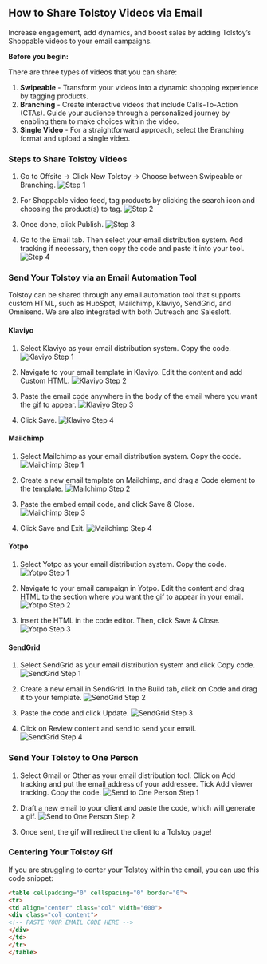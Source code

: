 ## How to Share Tolstoy Videos via Email

Increase engagement, add dynamics, and boost sales by adding Tolstoy’s Shoppable videos to your email campaigns.

**Before you begin:**

There are three types of videos that you can share:

1. **Swipeable** - Transform your videos into a dynamic shopping experience by tagging products.
2. **Branching** - Create interactive videos that include Calls-To-Action (CTAs). Guide your audience through a personalized journey by enabling them to make choices within the video.
3. **Single Video** - For a straightforward approach, select the Branching format and upload a single video.

### Steps to Share Tolstoy Videos

1. Go to Offsite -> Click New Tolstoy -> Choose between Swipeable or Branching.
   ![Step 1](https://downloads.intercomcdn.com/i/o/979221906/8bab7ac578036bf6c22ff97d/image.png)

2. For Shoppable video feed, tag products by clicking the search icon and choosing the product(s) to tag.
   ![Step 2](https://downloads.intercomcdn.com/i/o/979329414/8986c0f7593c41df2134aafe/image.png)

3. Once done, click Publish.
   ![Step 3](https://downloads.intercomcdn.com/i/o/979333315/3196d349f2e9703f15219dab/image.png)

4. Go to the Email tab. Then select your email distribution system. Add tracking if necessary, then copy the code and paste it into your tool.
   ![Step 4](https://downloads.intercomcdn.com/i/o/745209101/bcceb78877048f30e7b4be4d/image.png)

### Send Your Tolstoy via an Email Automation Tool

Tolstoy can be shared through any email automation tool that supports custom HTML, such as HubSpot, Mailchimp, Klaviyo, SendGrid, and Omnisend. We are also integrated with both Outreach and Salesloft.

#### Klaviyo

1. Select Klaviyo as your email distribution system. Copy the code.
   ![Klaviyo Step 1](https://downloads.intercomcdn.com/i/o/745216392/b5d0d3227a02eb5204eb7ae1/image.png)

2. Navigate to your email template in Klaviyo. Edit the content and add Custom HTML.
   ![Klaviyo Step 2](https://downloads.intercomcdn.com/i/o/415143541/1edb7da662f070c0acca0da4/image.png)

3. Paste the email code anywhere in the body of the email where you want the gif to appear.
   ![Klaviyo Step 3](https://downloads.intercomcdn.com/i/o/415144754/f3f1df071610f39dfcf7c3b3/klaviyo+gif.gif)

4. Click Save.
   ![Klaviyo Step 4](https://downloads.intercomcdn.com/i/o/415145272/e2b9025b1d6503d8d9881d44/image.png)

#### Mailchimp

1. Select Mailchimp as your email distribution system. Copy the code.
   ![Mailchimp Step 1](https://downloads.intercomcdn.com/i/o/745219453/089e5487881a409da1b67813/image.png)

2. Create a new email template on Mailchimp, and drag a Code element to the template.
   ![Mailchimp Step 2](https://downloads.intercomcdn.com/i/o/438693593/29e00e1b893bd820d2b5e7af/image.png)

3. Paste the embed email code, and click Save & Close.
   ![Mailchimp Step 3](https://downloads.intercomcdn.com/i/o/438700016/8cec152a9de6e2582d6a25dd/image.png)

4. Click Save and Exit.
   ![Mailchimp Step 4](https://downloads.intercomcdn.com/i/o/438701090/b598ae645b55f019cb71429b/image.png)

#### Yotpo

1. Select Yotpo as your email distribution system. Copy the code.
   ![Yotpo Step 1](https://downloads.intercomcdn.com/i/o/979015624/819172957ebdbbb9c62d17f5/image.png)

2. Navigate to your email campaign in Yotpo. Edit the content and drag HTML to the section where you want the gif to appear in your email.
   ![Yotpo Step 2](https://downloads.intercomcdn.com/i/o/979131969/f9531a9dfec3f0b562274a4a/image.png)

3. Insert the HTML in the code editor. Then, click Save & Close.
   ![Yotpo Step 3](https://downloads.intercomcdn.com/i/o/979134716/fa0d531f5145a7de97ddfbe0/image.png)

#### SendGrid

1. Select SendGrid as your email distribution system and click Copy code.
   ![SendGrid Step 1](https://downloads.intercomcdn.com/i/o/745223151/1d6f1972b7f3ed8e801a8302/image.png)

2. Create a new email in SendGrid. In the Build tab, click on Code and drag it to your template.
   ![SendGrid Step 2](https://downloads.intercomcdn.com/i/o/438714488/cad63125843e404550a165ea/image.png)

3. Paste the code and click Update.
   ![SendGrid Step 3](https://downloads.intercomcdn.com/i/o/438716169/5fb118c6054d7d3f039a3d3c/image.png)

4. Click on Review content and send to send your email.
   ![SendGrid Step 4](https://downloads.intercomcdn.com/i/o/438717476/1dbf01c362d495cc10f6468f/image.png)

### Send Your Tolstoy to One Person

1. Select Gmail or Other as your email distribution tool. Click on Add tracking and put the email address of your addressee. Tick Add viewer tracking. Copy the code.
   ![Send to One Person Step 1](https://downloads.intercomcdn.com/i/o/745210917/5cb0d0e9c01feea65728e0b9/image.png)

2. Draft a new email to your client and paste the code, which will generate a gif.
   ![Send to One Person Step 2](https://downloads.intercomcdn.com/i/o/504468685/6c3646be2a4a42a1b93335f1/image.png)

3. Once sent, the gif will redirect the client to a Tolstoy page!

### Centering Your Tolstoy Gif

If you are struggling to center your Tolstoy within the email, you can use this code snippet:

```html
<table cellpadding="0" cellspacing="0" border="0">
<tr>
<td align="center" class="col" width="600">
<div class="col_content">
<!-- PASTE YOUR EMAIL CODE HERE -->
</div>
</td>
</tr>
</table>
